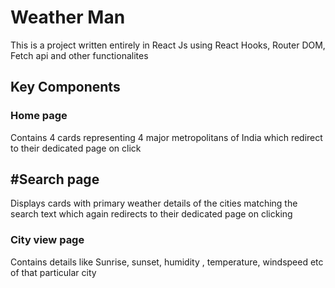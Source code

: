 # Weather Man

This is a project written entirely in React Js using React Hooks, Router DOM, Fetch api and other functionalites

## Key Components

### Home page

Contains 4 cards representing 4 major metropolitans of India which redirect to their dedicated page on click

## #Search page

Displays cards with primary weather details of the cities matching the search text which again redirects to their dedicated page on clicking

### City view page

Contains details like Sunrise, sunset, humidity , temperature, windspeed etc of that particular city 


